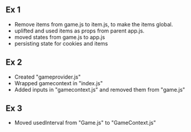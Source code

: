 ## Ex 1

- Remove items from game.js to item.js, to make the items global.
- uplifted and used items as props from parent app.js.
- moved states from game.js to app.js
- persisting state for cookies and items

## Ex 2

- Created "gameprovider.js"
- Wrapped gamecontext in "index.js"
- Added inputs in "gamecontext.js" and removed them from "game.js"

## Ex 3

- Moved usedInterval from "Game.js" to "GameContext.js"
